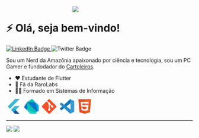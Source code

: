 <img src = "banner.gif" width = "325px" align = "right">

# ⚡ Olá, seja bem-vindo!
  <div id="badges">
  <a href = "https://github.com/marcelofigueira">
    <img src="https://img.shields.io/badge/LinkedIn-blue?style=for-the-badge&logo=linkedin&logoColor=white" alt="LinkedIn Badge"/>
  </a>
    <img src="https://img.shields.io/badge/Twitter-blue?style=for-the-badge&logo=twitter&logoColor=white" alt="Twitter Badge"/>
</div>

Sou um Nerd da Amazônia apaixonado por ciência e tecnologia, sou um PC Gamer e fundodador do [Cartoleiros](https://www.cartoleiros.com.br).

- ❤ Estudante de Flutter
- 💙 Fã da RaroLabs
- 👩‍💻 Formado em Sistemas de Informação

<div>
 
  
  <img src="https://github.com/devicons/devicon/blob/master/icons/flutter/flutter-original.svg" title="Flutter" alt="Flutter" width="40" height="40"/>&nbsp;
  <img src="https://github.com/devicons/devicon/blob/master/icons/dart/dart-original.svg" title="Flutter" alt="Flutter" width="40" height="40"/>&nbsp;
  <img src="https://github.com/devicons/devicon/blob/master/icons/git/git-original.svg" title="Flutter" alt="Flutter" width="40" height="40"/>&nbsp;
  <img src="https://github.com/devicons/devicon/blob/master/icons/vscode/vscode-original.svg" title="Flutter" alt="Flutter" width="40" height="40"/>&nbsp;
  <img src="https://github.com/devicons/devicon/blob/master/icons/html5/html5-original.svg" title="HTML5" alt="HTML" width="40" height="40"/>&nbsp;
  
  
</div>

---


<div align = "left">
<img height = "200em" src="https://github-readme-stats.vercel.app/api/top-langs/?username=marcelofigueira&show_icons=true&theme=bear&count_private=true"/>
<img height = "200em" src="https://github-readme-stats.vercel.app/api?username=marcelofigueira&show_icons=true&show_icons=true&theme=bear&count_private=true" />
</div>
